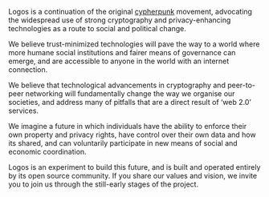 Logos is a continuation of the original [cypherpunk](https://en.wikipedia.org/wiki/Cypherpunk) movement, advocating the widespread use of strong cryptography and privacy-enhancing technologies as a route to social and political change.

We believe trust-minimized technologies will pave the way to a world where more humane social institutions and fairer means of governance can emerge, and are accessible to anyone in the world with an internet connection.

We believe that technological advancements in cryptography and peer-to-peer networking will fundamentally change the way we organise our societies, and address many of pitfalls that are a direct result of ‘web 2.0’ services.

We imagine a future in which individuals have the ability to enforce their own property and privacy rights, have control over their own data and how its shared, and can voluntarily participate in new means of social and economic coordination.

Logos is an experiment to build this future, and is built and operated entirely by its open source community. If you share our values and vision, we invite you to join us through the still-early stages of the project.